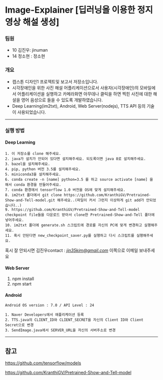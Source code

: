 # Image-Explainer [딥러닝을 이용한 정지 영상 해설 생성]

### 팀원
- 10 김진우: jinuman
- 14 정소현 : 정소현

### 개요
- 캡스톤 디자인1 프로젝트및 보고서 저장소입니다. 
- 시각장애인을 위한 사진 해설 어플리케이션으로서 사용자(시각장애인)의 모바일에서 어플리케이션을 실행하고 카메라화면 아무데나 클릭을 하면 찍힌 사진에 대한 해설을 영어 음성으로 들을 수 있도록 개발하였습니다.
- Deep Learning(im2txt), Android, Web Server(nodejs), TTS API 등의 기술이 사용되었습니다.

---
### 실행 방법

#### Deep Learning

```
1. 이 저장소를 clone 해주세요.
2. java가 설치가 안되어 있다면 설치해주세요. 되도록이면 java 8로 설치해주세요.
3. bazel을 설치해주세요.
4. pip, python 버전 3.5를 설치해주세요.
5. miniconda3을 설치해주세요.
6. conda create -n [name] python=3.5 를 하고 source activate [name] 을 해서 conda 환경을 만들어주세요.
7. conda 환경에서 tensorflow 1.0 버전을 OS에 맞게 설치해주세요.
8. im2txt 폴더에서 git clone https://github.com/KranthiGV/Pretrained-Show-and-Tell-model.git 해주세요..(파일이 커서 그런지 이상하게 git add가 안되었습니다..)
9. https://github.com/KranthiGV/Pretrained-Show-and-Tell-model checkpoint file들을 다운로드 받아서 clone한 Pretrained-Show-and-Tell 폴더에 넣어주세요.
10. im2txt 폴더에 generate.sh 스크립트에 경로를 자신의 PC에 맞게 변경하고 실행해주세요.
11. 혹시 안된다면 new_checkpoint_saver.py를 실행하고 다시 스크립트를 실행해주세요.
```
혹시 잘 안되시면 김진우contact : *jin35kim@gmail.com* 이쪽으로 이메일 보내주세요

#### Web Server
1. npm install
2. npm start

#### Android
```
Android OS version : 7.0 / API Level : 24

1. Naver Developers에서 애플리케이션 등록
2. TTS.java의 CLIENT_ID와 CLIENT_SECRET을 자신의 Client ID와 Client Secret으로 변경
3. SendImage.java에서 SERVER_URL을 자신의 서버주소로 변경
```
---
## 참고
https://github.com/tensorflow/models

https://github.com/KranthiGV/Pretrained-Show-and-Tell-model
